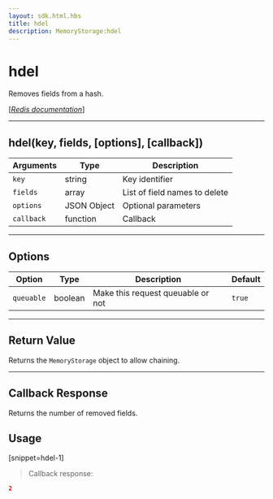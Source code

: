 ```yaml
---
layout: sdk.html.hbs
title: hdel
description: MemoryStorage:hdel
---
```

  

# hdel
Removes fields from a hash.

[[_Redis documentation_]](https://redis.io/commands/hdel)

---

## hdel(key, fields, [options], [callback])

| Arguments | Type | Description |
|---------------|---------|----------------------------------------|
| `key` | string | Key identifier |
| `fields` | array | List of field names to delete |
| `options` | JSON Object | Optional parameters |
| `callback` | function | Callback |

---

## Options

| Option | Type | Description | Default |
|---------------|---------|----------------------------------------|---------|
| `queuable` | boolean | Make this request queuable or not  | ``true`` |

---

## Return Value

Returns the `MemoryStorage` object to allow chaining.

---

## Callback Response

Returns the number of removed fields.

## Usage

[snippet=hdel-1]
> Callback response:

```json
2
```